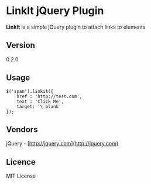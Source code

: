 # LinkIt jQuery Plugin #

**LinkIt** is a simple jQuery plugin to attach links to elements

## Version ##
0.2.0

## Usage ##
    $('span').linkit({
        href : 'http://test.com',
        text : 'Click Me',
        target: '\_blank'
    });

## Vendors ##
jQuery - [http://jquery.com](http://jquery.com)

## Licence ##
MIT License
